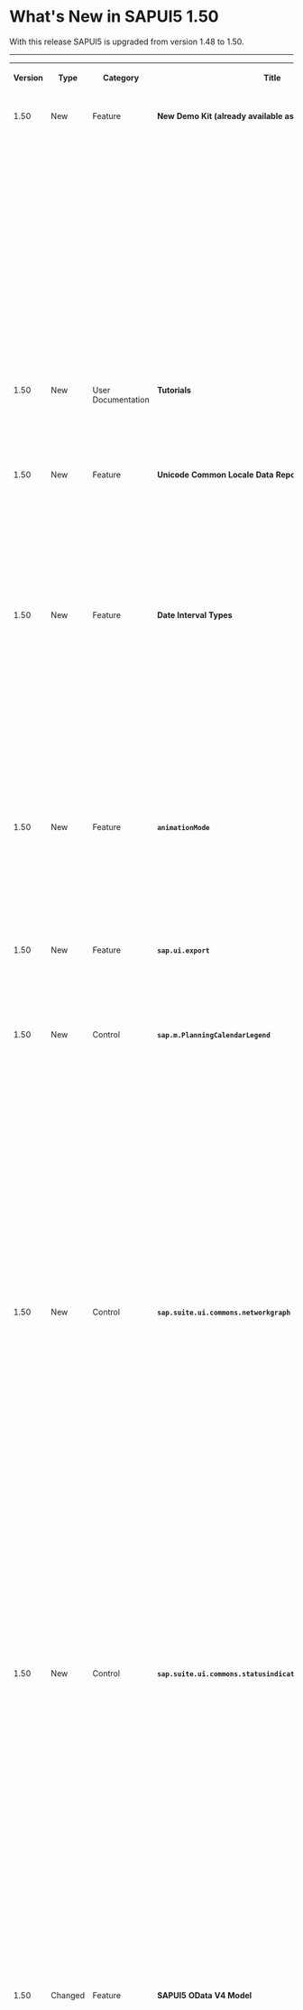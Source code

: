 <!-- loio759e9f3aa50d4fd08538655f373b0038 -->

# What's New in SAPUI5 1.50

With this release SAPUI5 is upgraded from version 1.48 to 1.50.

****


<table>
<tr>
<th valign="top">

Version

</th>
<th valign="top">

Type

</th>
<th valign="top">

Category

</th>
<th valign="top">

Title

</th>
<th valign="top">

Description

</th>
<th valign="top">

Action

</th>
<th valign="top">

Available as of

</th>
</tr>
<tr>
<td valign="top">

1.50 

</td>
<td valign="top">

New 

</td>
<td valign="top">

Feature 

</td>
<td valign="top">

**New Demo Kit \(already available as of version 1.48.5\)** 

</td>
<td valign="top">

**New Demo Kit \(already available as of version 1.48.5\)**

The Demo Kit app has a new modern design that is intuitive and can be used on both desktop and mobile devices.

The global search has been improved and the results are now displayed in categories. They also include results from the *Samples* section, which was not possible with the old Demo Kit since the *Explored* app was a decoupled app.

The new Demo Kit contains the following sections:

-   Landing page with getting started information

-   *Documentation* with detailed information

-   *API Reference* with JavaScript documentation about the framework and the UI controls, including details for the corresponding properties, aggregations, associations, events, and methods

-   *Samples*, showcasing almost all controls with ability to download the sample code

-   *Demo Apps*, showcasing real-life scenarios that can easily be downloaded




<sub>New•Feature•Info Only•1.50</sub>

</td>
<td valign="top">

Info Only

</td>
<td valign="top">

2017-11-09

</td>
</tr>
<tr>
<td valign="top">

1.50

</td>
<td valign="top">

New 

</td>
<td valign="top">

User Documentation 

</td>
<td valign="top">

**Tutorials** 

</td>
<td valign="top">

**Tutorials**

The new *Ice Cream Machine* tutorial shows you how to use SAPUI5 controls like Generic Tiles, Micro Charts, and Process Flow: [Ice Cream Machine Tutorial](../03_Get-Started/ice-cream-machine-tutorial-e5b7f8a.md)

<sub>New•User Documentation•Info Only•1.50</sub>

</td>
<td valign="top">

Info Only 

</td>
<td valign="top">

2017-11-09

</td>
</tr>
<tr>
<td valign="top">

1.50

</td>
<td valign="top">

New 

</td>
<td valign="top">

Feature 

</td>
<td valign="top">

**Unicode Common Locale Data Repository \(CLDR\)** 

</td>
<td valign="top">

**Unicode Common Locale Data Repository \(CLDR\)**

The Unicode Common Locale Data Repository \(CLDR\) has been updated to version 31.

The correct plural category for a given number is now handled by the locale-specific plural rules offered by CLDR. Different languages use different plural forms, some languages have only singular and plural, others require additional forms, for example, dual \(two\), paucal \(few\), or many.

<sub>New•Feature•Info Only•1.50</sub>

</td>
<td valign="top">

Info Only 

</td>
<td valign="top">

2017-11-09

</td>
</tr>
<tr>
<td valign="top">

1.50

</td>
<td valign="top">

New 

</td>
<td valign="top">

Feature 

</td>
<td valign="top">

**Date Interval Types** 

</td>
<td valign="top">

**Date Interval Types**

Date interval types are introduced to format two date-related properties from a model for displaying in the UI. Additionally they are used to parse and validate the values in UI controls before they are saved back to the model. The new interval types are:

-   `sap.ui.model.type.DateInterval` - a date interval \(without time\)

-   `sap.ui.model.type.DateTimeInterval` - a date interval with the exact point of time

-   `sap.ui.model.type.TimeInterval` - a time interval \(without date\)


For more information, see [sap.ui.model.type.DateTimeInterval](../04_Essentials/sap-ui-model-type-datetimeinterval-94658aa.md) and the [API Reference](https://ui5.sap.com/#/api/sap.ui.model.type). 

<sub>New•Feature•Info Only•1.50</sub>

</td>
<td valign="top">

Info Only 

</td>
<td valign="top">

2017-11-09

</td>
</tr>
<tr>
<td valign="top">

1.50

</td>
<td valign="top">

New 

</td>
<td valign="top">

Feature 

</td>
<td valign="top">

**`animationMode`** 

</td>
<td valign="top">

**`animationMode`**

The configuration option `animationMode` replaces `animation`, which is now deprecated. The new option supports several states \(`full`, `basic`, `minimal`, `none`\), which allow controls to extend support for animations in a more granular way instead of a binary `on`/`off` state. For more information, see [Configuration Options and URL Parameters](../04_Essentials/configuration-options-and-url-parameters-91f2d03.md), [Implementing Animation Modes](../09_Developing_Controls/implementing-animation-modes-76b7d50.md), and the [API Reference](https://ui5.sap.com/#/api/sap.ui.core.Configuration.AnimationMode). 

<sub>New•Feature•Info Only•1.50</sub>

</td>
<td valign="top">

Info Only 

</td>
<td valign="top">

2017-11-09

</td>
</tr>
<tr>
<td valign="top">

1.50

</td>
<td valign="top">

New 

</td>
<td valign="top">

Feature 

</td>
<td valign="top">

**`sap.ui.export`** 

</td>
<td valign="top">

**`sap.ui.export`**

This new library provides APIs for exporting a client-side spreadsheet using an XLSX file format.For more information, see the [API Reference](https://ui5.sap.com/#/api/sap.ui.export).

<sub>New•Feature•Info Only•1.50</sub>

</td>
<td valign="top">

Info Only 

</td>
<td valign="top">

2017-11-09

</td>
</tr>
<tr>
<td valign="top">

1.50

</td>
<td valign="top">

New 

</td>
<td valign="top">

Control 

</td>
<td valign="top">

**`sap.m.PlanningCalendarLegend`** 

</td>
<td valign="top">

**`sap.m.PlanningCalendarLegend`**

`sap.m.PlanningCalendarLegend` enables two types of items to be displayed in the `sap.m.PlanningCalendar` as a legend - types of days \(for example, special dates and holidays\) and appointments.For more information, see the [API Reference](https://ui5.sap.com/#/api/sap.m.PlanningCalendarLegend).

![](images/WhatsNew_150_PlanningCalendarLegend_e8f3d35.png)

<sub>New•Control•Info Only•1.50</sub>

</td>
<td valign="top">

Info Only 

</td>
<td valign="top">

2017-11-09

</td>
</tr>
<tr>
<td valign="top">

1.50

</td>
<td valign="top">

New 

</td>
<td valign="top">

Control 

</td>
<td valign="top">

**`sap.suite.ui.commons.networkgraph`** 

</td>
<td valign="top">

**`sap.suite.ui.commons.networkgraph`**

You can use this control to visualize data as a graph that illustrates how individual records are related. Displaying data as a network graph may also help you to highlight some of the data discrepancies that might be overlooked when the same data is displayed as a list or any other form of text.

The network graph supports both directed and undirected graphs and even graphs that contain cycles. The control provides broad customization options, enabling you to separate the graph layout from its rendering and to position individual graph elements freely, for example, when displaying geospatial data on top of a map.

For more information, see [Network Graph](../10_More_About_Controls/network-graph-b5649c8.md), the [API Reference](https://ui5.sap.com/#/api/sap.suite.ui.commons.networkgraph) and the [samples](https://ui5.sap.com/#/entity/sap.suite.ui.commons.networkgraph.Graph).

![](images/Whats_New_150_NetworkGraph1_05f571a.png)

<sub>New•Control•Info Only•1.50</sub>

</td>
<td valign="top">

Info Only 

</td>
<td valign="top">

2017-11-09

</td>
</tr>
<tr>
<td valign="top">

1.50

</td>
<td valign="top">

New 

</td>
<td valign="top">

Control 

</td>
<td valign="top">

**`sap.suite.ui.commons.statusindicator`** 

</td>
<td valign="top">

**`sap.suite.ui.commons.statusindicator`**

You can use the `StatusIndicator` control to display a percentage value in the form of a fillable shape, translating plain numbers into meaningful shapes that visually convey the status of the items they represent.

You can fully customize the control by setting fill direction and fill color and by picking a shape that matches the value measured. In addition to the library of standard shapes, you can define your own custom SVG shapes. This allows you to create a powerful connection between your data and business by using symbols from a particular domain—for example, a half-filled truck shape may represent a real delivery truck filled up to 50% of its capacity.

The status indicator is best used in tiles, tables, and object pages.

For more information, see [Status Indicator](../10_More_About_Controls/status-indicator-8d5664a.md), the [API Reference](https://ui5.sap.com/#/api/sap.suite.ui.commons.statusindicator.StatusIndicator) and the [sample](https://ui5.sap.com/#/entity/sap.suite.ui.commons.StatusIndicator).

![](images/Whats_New_150_Status_Indicator_9ce1ff0.png)

<sub>New•Control•Info Only•1.50</sub>

</td>
<td valign="top">

Info Only 

</td>
<td valign="top">

2017-11-09

</td>
</tr>
<tr>
<td valign="top">

1.50

</td>
<td valign="top">

Changed 

</td>
<td valign="top">

Feature 

</td>
<td valign="top">

**SAPUI5 OData V4 Model** 

</td>
<td valign="top">

**SAPUI5 OData V4 Model**

The new version of the SAPUI5 OData V4 model introduces an adapter that allows you to use an OData V2 service together with the OData V4 model in read scenarios. The adapter offers the following features:

-   Metadata is converted, including some V2 annotations.

-   Data in the response is converted.

-   Literals in the request URI are converted, except for `Edm.DateTime`, `Edm.DateTimeOffset`, `Edm.Time`, and `Edm.Binary`.

-   `$select`, `$expand`, and `$orderby` are handled. Cases that are not supported by OData V2, like `$orderby` in `$expand`, lead to an error.

-   All unsupported query options lead to an error.


> ### Caution:  
> **Incompatibility Due to a Bug Fix**
> 
> The following bug has been reported: If you call the [sap.ui.model.odata.v4.Context\#getObject\(\)](https://ui5.sap.com/#/api/sap.ui.model.odata.v4.Context/methods/getObject) or the [sap.ui.model.odata.v4.Context\#requestObject\(\)](https://ui5.sap.com/#/api/sap.ui.model.odata.v4.Context/methods/requestObject) methods without a parameter, the expected and documented behavior is that the same result is returned as if the parameter `sPath=""` had been specified. However, due to the bug, the return value wraps the expected output that can then only be accessed via `.value[0]`, for example `oContext.getObject().value[0]`.
> 
> **If you have used this workaround, your application will break starting with SAPUI5 version 1.44.7.**
> 
> **Solution**: If your application needs to run with both the fixed and unfixed versions of SAPUI5, specify the `sPath=""` parameter, for the `sPath` parameter. In both cases, you **must not** use the workaround with `.value[0]` any longer.

> ### Restriction:  
> Due to the limited feature scope of this version of the SAPUI5 OData V4 model, check that all required features are in place before developing applications. Check the detailed documentation of the features, as certain parts of a feature may be missing. While we aim to be compatible with existing controls, some controls might not work due to small incompatibilities compared to `sap.ui.model.odata.(v2.)ODataModel`, or due to missing features in the model \(such as tree binding\). This also applies to Smart Controls \(`sap.ui.comp` library\) and SAP Fiori elements that do not support the SAPUI5 OData V4 model, as well as controls such as `TreeTable` and `AnalyticalTable`, which are not supported together with the SAPUI5 OData V4 model. The interface for applications has been changed for easier and more efficient use of the model. For a summary of these changes, see [Changes Compared to OData V2 Model](../04_Essentials/changes-compared-to-odata-v2-model-abd4d7c.md).

For more information, see [OData V4 Model](../04_Essentials/odata-v4-model-5de13cf.md), the [API Reference](https://ui5.sap.com/#/api/sap.ui.model.odata.v4), and the [sample](https://ui5.sap.com/#/entity/sap.ui.model.odata.v4.ODataModel) in the Demo Kit.

<sub>Changed•Feature•Info Only•1.50</sub>

</td>
<td valign="top">

Info Only 

</td>
<td valign="top">

2017-11-09

</td>
</tr>
<tr>
<td valign="top">

1.50

</td>
<td valign="top">

Changed 

</td>
<td valign="top">

Feature 

</td>
<td valign="top">

**Support Assistant: OPA Test Sample Added** 

</td>
<td valign="top">

**Support Assistant: OPA Test Sample Added**

With the roll-out of Support Assistant in version 1.48, we introduced the possibility to use the tool in OPA tests to check if there are issues in the different states of an application. This is possible by enabling the available OPA extension.

As of this version, there is now a sample of the OPA integration in the Demo Kit. It demonstrates how you can extend existing OPA tests by making calls to the assertions in the Support Assistant extension. These assertions may have different severity, execution scope and subset of rules which are taken into consideration. The sample also shows how to execute rule checks and how to get reports.

As of this version, there is now a sample of the OPA integration in the Demo Kit. For more information, see [Integrating the Rules in OPA Tests](../04_Essentials/integrating-the-rules-in-opa-tests-cfabbd4.md) and the [Sample](https://ui5.sap.com/#/sample/sap.ui.core.sample.OpaWithSupportAssistant/preview).

<sub>Changed•Feature•Info Only•1.50</sub>

</td>
<td valign="top">

Info Only 

</td>
<td valign="top">

2017-11-09

</td>
</tr>
<tr>
<td valign="top">

1.50

</td>
<td valign="top">

Changed 

</td>
<td valign="top">

Control 

</td>
<td valign="top">

**`sap.f.DynamicPage`** 

</td>
<td valign="top">

**`sap.f.DynamicPage`**

**`sap.f.DynamicPage`** has the following new features:

-   You can now define the priority of the `DynamicPageTitle` areas with the use of the new `primaryArea` property. The primary area shrinks at a slower rate, remaining visible as long as possible.

-   With the new content aggregation of the `DynamicPageTitle`, you can add content in the middle area of the title. This content is displayed both in the expanded and collapsed states of the `DynamicPageHeader`.


For more information, see the [API Reference](https://ui5.sap.com/#/api/sap.f.DynamicPageTitle). 

<sub>Changed•Control•Info Only•1.50</sub>

</td>
<td valign="top">

Info Only 

</td>
<td valign="top">

2017-11-09

</td>
</tr>
<tr>
<td valign="top">

1.50

</td>
<td valign="top">

Changed 

</td>
<td valign="top">

Control 

</td>
<td valign="top">

**`sap.f.semantic.SemanticPage`** 

</td>
<td valign="top">

**`sap.f.semantic.SemanticPage`**

To align with the latest SAP Fiori design guidelines, the following changes were implemented:

-   The position of the draft indicator is changed to be the first one before the finalizing actions in the footer toolbar of the page.

-   A new *Edit* button was added as the main action and the order of the actions changed to *Edit*, *Delete*, *Copy*, and *Add*.


For more information, see [Semantic Page \(sap.f\)](../10_More_About_Controls/semantic-page-sap-f-47dc868.md), the [API Reference](https://ui5.sap.com/#/api/sap.f.semantic), and the [sample](https://ui5.sap.com/#/sample/sap.f.sample.SemanticPage/preview). 

<sub>Changed•Control•Info Only•1.50</sub>

</td>
<td valign="top">

Info Only 

</td>
<td valign="top">

2017-11-09

</td>
</tr>
<tr>
<td valign="top">

1.50

</td>
<td valign="top">

Changed 

</td>
<td valign="top">

Control 

</td>
<td valign="top">

**`sap.gantt`** 

</td>
<td valign="top">

**`sap.gantt`**

**`sap.gantt`** has the following new features:

-   Relative time: You can configure the time label as relative time in the `GanttChart` header, for example, *Day 1*, *Day 2*.

-   The new `ghostAlignment` interface enables you to define how `GanttChart` adjusts the relative position between a shape and the mouse pointer. Using this interface, you can make the start time or end time of the shape align with the cursor line through the whole drag-and-drop process.

-   Shape resize: You can resize a shape by dragging the left or right edge of the shape and dropping it at a new position along the timeline.


<sub>Changed•Control•Info Only•1.50</sub>

</td>
<td valign="top">

Info Only 

</td>
<td valign="top">

2017-11-09

</td>
</tr>
<tr>
<td valign="top">

1.50

</td>
<td valign="top">

Changed 

</td>
<td valign="top">

Control 

</td>
<td valign="top">

**`sap.m.Label`** 

</td>
<td valign="top">

**`sap.m.Label`**

**`sap.m.Label`** has the following new properties:

-   `wrapping`: Determines whether text within a label is wrapped. The default value is `false`. If set to `false`, the label text only uses one line and any exceeding text is truncated and replaced with an ellipsis. When you use the `Label` within a `sap.m.Form` the label text is automatically displayed as wrapped.

    ![](images/WhatsNew_150_LabelWrapping_a18049e.png)

-   `displayOnly`: Determines whether the label is in `displayOnly` mode. Controls in this mode are non-interactive, non-focusable, cannot be edited, and do not form part of the tab chain. The `displayOnly` property is used in `Form` controls when they are in preview mode.


For more information, see the [API Reference](https://ui5.sap.com/#/api/sap.m.Label) and the [Samples](https://ui5.sap.com/#/entity/sap.m.Label). 

<sub>Changed•Control•Info Only•1.50</sub>

</td>
<td valign="top">

Info Only 

</td>
<td valign="top">

2017-11-09

</td>
</tr>
<tr>
<td valign="top">

1.50

</td>
<td valign="top">

Changed 

</td>
<td valign="top">

Control 

</td>
<td valign="top">

**`sap.m.MessageStrip`** 

</td>
<td valign="top">

**`sap.m.MessageStrip`**

**`sap.m.MessageStrip`** now supports a limited set of formatting tags for the text. The available tags are `<a>`, `<em>`, `<strong>`, and `<u>`. To enable the additional formatting tags, you have to set the `enableFormattedText` property to `true`. For more information, see the [API Reference](https://ui5.sap.com/#/api/sap.m.MessageStrip) and the [Samples](https://ui5.sap.com/#/sample/sap.m.sample.MessageStripWithEnableFormattedText/preview).

<sub>Changed•Control•Info Only•1.50</sub>

</td>
<td valign="top">

Info Only 

</td>
<td valign="top">

2017-11-09

</td>
</tr>
<tr>
<td valign="top">

1.50

</td>
<td valign="top">

Changed 

</td>
<td valign="top">

Control 

</td>
<td valign="top">

**`sap.m.Panel`** 

</td>
<td valign="top">

**`sap.m.Panel`**

**`sap.m.Panel`** has a new parameter for the `expand` event that identifies whether the user or the application is expanding or collapsing the `Panel` control. The parameter is called `triggeredByInteraction` and is `true` when the panel is expanded as a result of a user action. For more information, see the [API Reference](https://ui5.sap.com/#/api/sap.m.Panel) and the [Samples](https://ui5.sap.com/#/sample/sap.m.sample.PanelExpanded/preview).

<sub>Changed•Control•Info Only•1.50</sub>

</td>
<td valign="top">

Info Only 

</td>
<td valign="top">

2017-11-09

</td>
</tr>
<tr>
<td valign="top">

1.50

</td>
<td valign="top">

Changed 

</td>
<td valign="top">

Control 

</td>
<td valign="top">

**`sap.m.PlanningCalendar`** 

</td>
<td valign="top">

**`sap.m.PlanningCalendar`**

-   You can now directly navigate to a date with fewer clicks.

-   With the use of the new `builtInViews` property the app developer can now define which of the built-in views are displayed. For more information, see the [API Reference](https://ui5.sap.com/#/api/sap.m.PlanningCalendar) and the [sample](https://ui5.sap.com/#/sample/sap.m.sample.PlanningCalendarViews/preview).

-   To save space, the days are now displayed on the same line as the dates. If you want to display the day names on a separate line, set the `showDayNamesLine` property to `true`.For more information, see the [API Reference](https://ui5.sap.com/#/api/sap.m.PlanningCalendar) and the [sample](https://ui5.sap.com/#/sample/sap.m.sample.PlanningCalendarSingle/preview).


<sub>Changed•Control•Info Only•1.50</sub>

</td>
<td valign="top">

Info Only 

</td>
<td valign="top">

2017-11-09

</td>
</tr>
<tr>
<td valign="top">

1.50

</td>
<td valign="top">

Changed 

</td>
<td valign="top">

Control 

</td>
<td valign="top">

**`sap.m.ProgressIndicator`** 

</td>
<td valign="top">

**`sap.m.ProgressIndicator`**

You can now set the control in a display-only state using the new `displayOnly` property. When set to `true`, the control has different visualization and is not active, not editable, and cannot be focused. For more information, see the [API Reference](https://ui5.sap.com/#/api/sap.m.ProgressIndicator) and the [Samples](https://ui5.sap.com/#/sample/sap.m.sample.ProgressIndicator/preview).

<sub>Changed•Control•Info Only•1.50</sub>

</td>
<td valign="top">

Info Only 

</td>
<td valign="top">

2017-11-09

</td>
</tr>
<tr>
<td valign="top">

1.50

</td>
<td valign="top">

Changed 

</td>
<td valign="top">

Control 

</td>
<td valign="top">

**`sap.m.RatingIndicator`** 

</td>
<td valign="top">

**`sap.m.RatingIndicator`**

A new state can be set using the `displayOnly` property. It enables visually distinguishable rendering of the `RatingIndicator` \(gray color\), denoting it as non-interactive in forms. All controls in this mode are also non-focusable and not part of the tab chain. For more information, see the [API Reference](https://ui5.sap.com/#/api/sap.m.RatingIndicator) and the [Sample](https://ui5.sap.com/#/sample/sap.m.sample.RatingIndicator/preview).

![](images/Whats_New_150_RatingIndicator_e38d042.png)

<sub>Changed•Control•Info Only•1.50</sub>

</td>
<td valign="top">

Info Only 

</td>
<td valign="top">

2017-11-09

</td>
</tr>
<tr>
<td valign="top">

1.50

</td>
<td valign="top">

Changed 

</td>
<td valign="top">

Control 

</td>
<td valign="top">

**`sap.m.semantic.SemanticPage`** 

</td>
<td valign="top">

**`sap.m.semantic.SemanticPage`**

You can now set the background color of the page using the new `backgroundDesign` property. For more information, see [Semantic Page \(sap.m\)](../10_More_About_Controls/semantic-page-sap-m-4a97a07.md) and the [API Reference](https://ui5.sap.com/#/api/sap.m.semantic.SemanticPage).

<sub>Changed•Control•Info Only•1.50</sub>

</td>
<td valign="top">

Info Only 

</td>
<td valign="top">

2017-11-09

</td>
</tr>
<tr>
<td valign="top">

1.50

</td>
<td valign="top">

Changed 

</td>
<td valign="top">

Control 

</td>
<td valign="top">

**`sap.m.UploadCollection`** 

</td>
<td valign="top">

**`sap.m.UploadCollection`**

`UploadCollectionItem` has been extended to display folders in the `UploadCollection` control. When you click the file name or item thumbnail, you can perform custom actions by adding an event handler to the `press` event. With the `deletePress` event, you can control the deletion of an item. For more information, see the [API Reference](https://ui5.sap.com/#/api/sap.m.UploadCollectionItem) and the [sample](https://ui5.sap.com/#/sample/sap.m.sample.UploadCollectionFolderHierarchy/preview).

<sub>Changed•Control•Info Only•1.50</sub>

</td>
<td valign="top">

Info Only 

</td>
<td valign="top">

2017-11-09

</td>
</tr>
<tr>
<td valign="top">

1.50

</td>
<td valign="top">

Changed 

</td>
<td valign="top">

Control 

</td>
<td valign="top">

**`sap.m.Tree`** 

</td>
<td valign="top">

**`sap.m.Tree`**

The `toggleOpenState` event has been added. For more information, see the [API Reference](https://ui5.sap.com/#/api/sap.m.Tree) and the [sample](https://ui5.sap.com/#/sample/sap.m.sample.TreeJSONLazyLoading/preview).

<sub>Changed•Control•Info Only•1.50</sub>

</td>
<td valign="top">

Info Only 

</td>
<td valign="top">

2017-11-09

</td>
</tr>
<tr>
<td valign="top">

1.50

</td>
<td valign="top">

Changed 

</td>
<td valign="top">

Control 

</td>
<td valign="top">

**`sap.suite.ui.commons.ProcessFlow`** 

</td>
<td valign="top">

**`sap.suite.ui.commons.ProcessFlow`**

The nodes of `ProcessFlow` that are stored in the `nodes` aggregation can be used now as containers for arbitrary content. You can add content to `ProcessFlowNode` by using the `zoomLevelOneContent`, `zoomLevelTwoContent`, `zoomLevelThreeContent`, and `zoomLevelFourContent` aggregations.

For more information, see the [API Reference](https://ui5.sap.com/#/api/sap.suite.ui.commons.ProcessFlowNode), the [Process Flow Node as Container](https://ui5.sap.com/#/sample/sap.suite.ui.commons.sample.ProcessFlowNodeContainer/preview), and the [Process Flow with Image Content](https://ui5.sap.com/#/sample/sap.suite.ui.commons.sample.ProcessFlowImageContent/preview) samples.

<sub>Changed•Control•Info Only•1.50</sub>

</td>
<td valign="top">

Info Only 

</td>
<td valign="top">

2017-11-09

</td>
</tr>
<tr>
<td valign="top">

1.50

</td>
<td valign="top">

Changed 

</td>
<td valign="top">

Control 

</td>
<td valign="top">

**`sap.suite.ui.microchart.Interactive*Chart`** 

</td>
<td valign="top">

**`sap.suite.ui.microchart.Interactive*Chart`**

You can use semantic colors to highlight important data points in interactive charts. Semantic colors can be enabled by using the `color` property.

This feature was implemented for `InteractiveBarChart`, `InteractiveDonutChart`, and `InteractiveLineChart`.

For more information, see the [API Reference](https://ui5.sap.com/#/api/sap.suite.ui.microchart.InteractiveBarChart) and the [sample](https://ui5.sap.com/#/sample/sap.suite.ui.microchart.sample.InteractiveBarChartSemanticColors/preview).

<sub>Changed•Control•Info Only•1.50</sub>

</td>
<td valign="top">

Info Only 

</td>
<td valign="top">

2017-11-09

</td>
</tr>
<tr>
<td valign="top">

1.50

</td>
<td valign="top">

Changed 

</td>
<td valign="top">

Control 

</td>
<td valign="top">

**`sap.ui.unified.Calendar`** 

</td>
<td valign="top">

**`sap.ui.unified.Calendar`**

The days of the previous/next month are no longer visible whenever the `sap.ui.unified.Calendar` displays multiple months. For more information, see the [API Reference](https://ui5.sap.com/#/api/sap.ui.unified.Calendar) and the [sample](https://ui5.sap.com/#/sample/sap.ui.unified.sample.CalendarMultipleMonth/preview).

<sub>Changed•Control•Info Only•1.50</sub>

</td>
<td valign="top">

Info Only 

</td>
<td valign="top">

2017-11-09

</td>
</tr>
<tr>
<td valign="top">

1.50

</td>
<td valign="top">

Changed 

</td>
<td valign="top">

Control 

</td>
<td valign="top">

**`sap.ui.comp.smartvariantmanagement.SmartVariantManagement`** 

</td>
<td valign="top">

**`sap.ui.comp.smartvariantmanagement.SmartVariantManagement`**

You can now define favorites for variants by selecting *Add* in the *Manage Variants* dialog box if the `useFavorites` property in the `VariantManagement` control has been set to `true`.

For more information, see [Smart Variant Management](../10_More_About_Controls/smart-variant-management-06a4c3a.md), the [API Reference](https://ui5.sap.com/#/api/sap.ui.comp.smartvariants.SmartVariantManagement) and the [sample](https://ui5.sap.com/#/sample/sap.ui.comp.sample.smartfilterbar/preview).

<sub>Changed•Control•Info Only•1.50</sub>

</td>
<td valign="top">

Info Only 

</td>
<td valign="top">

2017-11-09

</td>
</tr>
<tr>
<td valign="top">

1.50

</td>
<td valign="top">

Changed 

</td>
<td valign="top">

Control 

</td>
<td valign="top">

**`sap.ui.layout.form.Form/sap.ui.layout.form.SimpleForm`** 

</td>
<td valign="top">

**`sap.ui.layout.form.Form/sap.ui.layout.form.SimpleForm`**

The samples, including the descriptions, have been simplified and are now more consistent. For more information, see the [Form](https://ui5.sap.com/#/entity/sap.ui.layout.form.Form) and the [SimpleForm](https://ui5.sap.com/#/entity/sap.ui.layout.form.SimpleForm) samples.

<sub>Changed•Control•Info Only•1.50</sub>

</td>
<td valign="top">

Info Only 

</td>
<td valign="top">

2017-11-09

</td>
</tr>
<tr>
<td valign="top">

1.50

</td>
<td valign="top">

Changed 

</td>
<td valign="top">

Control 

</td>
<td valign="top">

**`sap.ui.comp.navpopover.SmartLink`** 

</td>
<td valign="top">

**`sap.ui.comp.navpopover.SmartLink`**

The usability of the samples for the popover has been improved. For more information, see the [sample](https://ui5.sap.com/#/sample/sap.ui.comp.sample.smartlink.example_08/preview).

<sub>Changed•Control•Info Only•1.50</sub>

</td>
<td valign="top">

Info Only 

</td>
<td valign="top">

2017-11-09

</td>
</tr>
<tr>
<td valign="top">

1.50

</td>
<td valign="top">

Changed 

</td>
<td valign="top">

Control 

</td>
<td valign="top">

**Smart Controls** 

</td>
<td valign="top">

**Smart Controls**

Columns in the value help can now be sorted in all smart controls that use value help dialog boxes. For more information, see the [sample](https://ui5.sap.com/#/sample/sap.ui.comp.sample.smartfilterbar/preview).

<sub>Changed•Control•Info Only•1.50</sub>

</td>
<td valign="top">

Info Only 

</td>
<td valign="top">

2017-11-09

</td>
</tr>
<tr>
<td valign="top">

1.50

</td>
<td valign="top">

Changed 

</td>
<td valign="top">

SAP Fiori Elements 

</td>
<td valign="top">

**SAP Fiori Elements** 

</td>
<td valign="top">

**SAP Fiori Elements**

**List Report and Object Page**

-   General Features

    -   You can now enable quick views by adding information to the popovers for smart link navigation. For more information, see [Enabling Quick Views for Link Navigation](../06_SAP_Fiori_Elements/enabling-quick-views-for-link-navigation-307ced1.md).


    -   You can enable apps to display a flexible column layout. This allows users to see more details on a page, and to expand and collapse the screen areas. For more information, see [Enabling the Flexible Column Layout](../06_SAP_Fiori_Elements/enabling-the-flexible-column-layout-e762257.md).

    -   You can use the `SecuredExecution` method in the API for developers of template extensions, for example, to send custom messages. For more information, see [Using the SecuredExecution Method](../06_SAP_Fiori_Elements/using-the-securedexecution-method-6a39150.md).

    -   You can use the `tableType` setting in the `manifest.json` descriptor file to choose which table type to render. For more information, see [Setting the Table Type](../06_SAP_Fiori_Elements/setting-the-table-type-7f844f1.md).

    -   The editing flow in non-draft apps has been optimized. The following features are now available:

        -   For object pages and sub-object pages, the *Delete* button is available in the header on each page.

        -   After the user clicks the *Cancel* button a quick confirmation popover is displayed instead of a warning message.


        For more information about non-draft apps, see [Non-Draft Apps](../06_SAP_Fiori_Elements/non-draft-apps-a90c558.md).


-   List Report View

    You can use extension points to add global custom actions to the list report.For more information, see [Adding Custom Actions Using Extension Points](../06_SAP_Fiori_Elements/adding-custom-actions-using-extension-points-7619517.md).

-   Object Page View

    -   You can hide and display sections based on properties. For more information, see [Defining and Adapting Sections](../06_SAP_Fiori_Elements/defining-and-adapting-sections-facfea0.md).

    -   During inline creation of a table entry, new linesYou can now use tree tables on the object page, in are highlighted in blue. read-only mode.

    -   For more information, see [Setting the Table Type](../06_SAP_Fiori_Elements/setting-the-table-type-7f844f1.md).

    -   The refreshAncestors method is now available in the API for developers of template extensions. Applications can use it to set the root page to dirty. For more information, see the [API Reference](https://ui5.sap.com/#/api/sap.suite.ui.generic.template.ObjectPage.extensionAPI.ExtensionAPI).

    -   You can use an extension point to replace the standard navigation from the object page with your own navigation to an external or internal target. For more information, see [Example: Replacing Standard Navigation in a Responsive Table on the Object Page](../06_SAP_Fiori_Elements/example-replacing-standard-navigation-in-a-responsive-table-on-the-object-page-b20dc7a.md).



**Worklist**

You can now use this new SAP Fiori element to create worklist applications. For more information see [Worklist](../06_SAP_Fiori_Elements/worklist-d1d588f.md).

**Analytic List Page \(ALP\)**

ALP has been enhanced with the following features:

-   Semantic coloring for visual filter measure values \(see [Visual Filters](../06_SAP_Fiori_Elements/visual-filters-1714720.md)\)

    ![](images/Whats_New_150_ALP_Semantic_Coloring_d0bdf6b.png)

-   Flexible column layout

-   Custom actions to appear on the header area \(see [Defining Custom Actions](../06_SAP_Fiori_Elements/defining-custom-actions-c3de5c0.md)\)

-   The `tableType` property in the descriptor file to configure a table type \(see [Configuring the Table-Only View as the Default Option](../06_SAP_Fiori_Elements/configuring-the-table-only-view-as-the-default-option-d074e26.md)\)

-   User preference for displaying the currency type by passing the SAP Fiori launchpad user setting in the `DisplayCurrency` field of an application \(see [Visual Filters](../06_SAP_Fiori_Elements/visual-filters-1714720.md)\)


**Overview Pages \(OVP\)**

OVP has been enhanced with the following features:

-   Dynamic show/hide rows in link list card, based on the user authorization for the related navigation link \(see [Link List Cards](../06_SAP_Fiori_Elements/link-list-cards-0326f91.md)\)

-   Smart link control in table card \(see [Table Cards](../06_SAP_Fiori_Elements/table-cards-167bf7c.md)\)

    ![](images/Whats_New_150_OVP_SmartLink_019b66a.png)

-   User preference for displaying the currency type by passing the SAP Fiori launchpad user setting in the `DisplayCurrency` field of an application \(see [Configuring Card Filters](../06_SAP_Fiori_Elements/configuring-card-filters-ecde99f.md)\)

-   Saving of page variants as a tile on the SAP Fiori launchpad \(see [Sharing Overview Pages](../06_SAP_Fiori_Elements/sharing-overview-pages-f9d88b5.md)\)

-   Accessibility for screen reader

-   Tooltips for all chart cards \(see [Analytical Cards](../06_SAP_Fiori_Elements/analytical-cards-d7b0b42.md)\)

-   Display of numbers and percentage values on donut charts and the possibility to disable the navigation from the graph \(see [Chart Cards Used in Overview Pages](../06_SAP_Fiori_Elements/chart-cards-used-in-overview-pages-68e62ad.md)\)

-   Header navigation in analytical chart cards \(see [Configuring Card Navigation](../06_SAP_Fiori_Elements/configuring-card-navigation-530f9e6.md)\)


<sub>Changed•SAP Fiori Elements•Info Only•1.50</sub>

</td>
<td valign="top">

Info Only 

</td>
<td valign="top">

2017-11-09

</td>
</tr>
<tr>
<td valign="top">

1.50

</td>
<td valign="top">

Changed 

</td>
<td valign="top">

Analysis Path Framework \(APF\) 

</td>
<td valign="top">

**Analysis Path Framework \(APF\)** 

</td>
<td valign="top">

**Analysis Path Framework \(APF\)**

APF has the following new feature:

-   If you want to configure several SAP Fiori tiles for one APF-based app to access data from multiple back-end systems, you can use the `sap-system` parameter to ensure that SAP Gateway directs the OData service requests to the correct back-end system. This is useful, for example, if you have a system landscape with regional back-end systems.

    For more information, see [Working with Multiple Back-End Systems](../07_APF/working-with-multiple-back-end-systems-9072139.md).


APF has been enhanced with the following features:

-   The export function has been enhanced so that you can now download a configuration file and a text properties file directly without having to copy and paste the content to a new file.

    For more information, see [Export](../07_APF/export-7de4975.md).

-   If a smart filter bar has mandatory fields, you can now start your analysis only if these mandatory fields are filled. Otherwise the *Add Analysis Step* button is inactive.

    For more information, see [Smart Filter Bar](../07_APF/smart-filter-bar-594f111.md).

-   The demo app for the APF runtime in the Demo Kit is now also available in German. To open the demo app in German, add the parameter `sap-language=de` to the URL: [Demo App with URL parameter **?sap-language=de**](https://ui5.sap.com/test-resources/sap/apf/newDemokit/runtime/index.html?sap-language=de).


<sub>Changed•Analysis Path Framework \(APF\)•Info Only•1.50</sub>

</td>
<td valign="top">

Info Only 

</td>
<td valign="top">

2017-11-09

</td>
</tr>
</table>

**Related Information**  


[What's New in SAPUI5 1.118](what-s-new-in-sapui5-1-118-3eecbde.md "With this release SAPUI5 is upgraded from version 1.117 to 1.118.")

[What's New in SAPUI5 1.117](what-s-new-in-sapui5-1-117-029d3b4.md "With this release SAPUI5 is upgraded from version 1.116 to 1.117.")

[What's New in SAPUI5 1.116](what-s-new-in-sapui5-1-116-ebd6f34.md "With this release SAPUI5 is upgraded from version 1.115 to 1.116.")

[What's New in SAPUI5 1.115](what-s-new-in-sapui5-1-115-409fde8.md "With this release SAPUI5 is upgraded from version 1.114 to 1.115.")

[What's New in SAPUI5 1.114](what-s-new-in-sapui5-1-114-890fce1.md "With this release SAPUI5 is upgraded from version 1.113 to 1.114.")

[What's New in SAPUI5 1.113](what-s-new-in-sapui5-1-113-a9553fe.md "With this release SAPUI5 is upgraded from version 1.112 to 1.113.")

[What's New in SAPUI5 1.112](what-s-new-in-sapui5-1-112-34afc69.md "With this release SAPUI5 is upgraded from version 1.111 to 1.112.")

[What's New in SAPUI5 1.111](what-s-new-in-sapui5-1-111-7a67837.md "With this release SAPUI5 is upgraded from version 1.110 to 1.111.")

[What's New in SAPUI5 1.110](what-s-new-in-sapui5-1-110-71a855c.md "With this release SAPUI5 is upgraded from version 1.109 to 1.110.")

[What's New in SAPUI5 1.109](what-s-new-in-sapui5-1-109-3264bd2.md "With this release SAPUI5 is upgraded from version 1.108 to 1.109.")

[What's New in SAPUI5 1.108](what-s-new-in-sapui5-1-108-66e33f0.md "With this release SAPUI5 is upgraded from version 1.107 to 1.108.")

[What's New in SAPUI5 1.107](what-s-new-in-sapui5-1-107-d4ff916.md "With this release SAPUI5 is upgraded from version 1.106 to 1.107.")

[What's New in SAPUI5 1.106](what-s-new-in-sapui5-1-106-5b497b0.md "With this release SAPUI5 is upgraded from version 1.105 to 1.106.")

[What's New in SAPUI5 1.105](what-s-new-in-sapui5-1-105-4d6c00e.md "With this release SAPUI5 is upgraded from version 1.104 to 1.105.")

[What's New in SAPUI5 1.104](what-s-new-in-sapui5-1-104-69e567c.md "With this release SAPUI5 is upgraded from version 1.103 to 1.104.")

[What's New in SAPUI5 1.103](what-s-new-in-sapui5-1-103-0e98c76.md "With this release SAPUI5 is upgraded from version 1.102 to 1.103.")

[What's New in SAPUI5 1.102](what-s-new-in-sapui5-1-102-f038c99.md "With this release SAPUI5 is upgraded from version 1.101 to 1.102.")

[What's New in SAPUI5 1.101](what-s-new-in-sapui5-1-101-7733b00.md "With this release SAPUI5 is upgraded from version 1.100 to 1.101.")

[What's New in SAPUI5 1.100](what-s-new-in-sapui5-1-100-27dec1d.md "With this release SAPUI5 is upgraded from version 1.99 to 1.100.")

[What's New in SAPUI5 1.99](what-s-new-in-sapui5-1-99-4f35848.md "With this release SAPUI5 is upgraded from version 1.98 to 1.99.")

[What's New in SAPUI5 1.98](what-s-new-in-sapui5-1-98-d9f16f2.md "With this release SAPUI5 is upgraded from version 1.97 to 1.98.")

[What's New in SAPUI5 1.97](what-s-new-in-sapui5-1-97-fa0e282.md "With this release SAPUI5 is upgraded from version 1.96 to 1.97.")

[What's New in SAPUI5 1.96](what-s-new-in-sapui5-1-96-7a9269f.md "With this release SAPUI5 is upgraded from version 1.95 to 1.96.")

[What's New in SAPUI5 1.95](what-s-new-in-sapui5-1-95-a1aea67.md "With this release SAPUI5 is upgraded from version 1.94 to 1.95.")

[What's New in SAPUI5 1.94](what-s-new-in-sapui5-1-94-c40f1e6.md "With this release SAPUI5 is upgraded from version 1.93 to 1.94.")

[What's New in SAPUI5 1.93](what-s-new-in-sapui5-1-93-f273340.md "With this release SAPUI5 is upgraded from version 1.92 to 1.93.")

[What's New in SAPUI5 1.92](what-s-new-in-sapui5-1-92-1ef345d.md "With this release SAPUI5 is upgraded from version 1.91 to 1.92.")

[What's New in SAPUI5 1.91](what-s-new-in-sapui5-1-91-0a2bd79.md "With this release SAPUI5 is upgraded from version 1.90 to 1.91.")

[What's New in SAPUI5 1.90](what-s-new-in-sapui5-1-90-91c10c2.md "With this release SAPUI5 is upgraded from version 1.89 to 1.90.")

[What's New in SAPUI5 1.89](what-s-new-in-sapui5-1-89-e56cddc.md "With this release SAPUI5 is upgraded from version 1.88 to 1.89.")

[What's New in SAPUI5 1.88](what-s-new-in-sapui5-1-88-e15a206.md "With this release SAPUI5 is upgraded from version 1.87 to 1.88.")

[What's New in SAPUI5 1.87](what-s-new-in-sapui5-1-87-b506da7.md "With this release SAPUI5 is upgraded from version 1.86 to 1.87.")

[What's New in SAPUI5 1.86](what-s-new-in-sapui5-1-86-4c1c959.md "With this release SAPUI5 is upgraded from version 1.85 to 1.86.")

[What's New in SAPUI5 1.85](what-s-new-in-sapui5-1-85-1d18eb5.md "With this release SAPUI5 is upgraded from version 1.84 to 1.85.")

[What's New in SAPUI5 1.84](what-s-new-in-sapui5-1-84-dc76640.md "With this release SAPUI5 is upgraded from version 1.82 to 1.84.")

[What's New in SAPUI5 1.82](what-s-new-in-sapui5-1-82-3a8dd13.md "With this release SAPUI5 is upgraded from version 1.81 to 1.82.")

[What's New in SAPUI5 1.81](what-s-new-in-sapui5-1-81-f5e2a21.md "With this release SAPUI5 is upgraded from version 1.80 to 1.81.")

[What's New in SAPUI5 1.80](what-s-new-in-sapui5-1-80-8cee506.md "With this release SAPUI5 is upgraded from version 1.79 to 1.80.")

[What's New in SAPUI5 1.79](what-s-new-in-sapui5-1-79-99c4cdc.md "With this release SAPUI5 is upgraded from version 1.78 to 1.79.")

[What's New in SAPUI5 1.78](what-s-new-in-sapui5-1-78-f09b63e.md "With this release SAPUI5 is upgraded from version 1.77 to 1.78.")

[What's New in SAPUI5 1.77](what-s-new-in-sapui5-1-77-c46b439.md "With this release SAPUI5 is upgraded from version 1.76 to 1.77.")

[What's New in SAPUI5 1.76](what-s-new-in-sapui5-1-76-aad03b5.md "With this release SAPUI5 is upgraded from version 1.75 to 1.76.")

[What's New in SAPUI5 1.75](what-s-new-in-sapui5-1-75-5cbb62d.md "With this release SAPUI5 is upgraded from version 1.74 to 1.75.")

[What's New in SAPUI5 1.74](what-s-new-in-sapui5-1-74-c22208a.md "With this release SAPUI5 is upgraded from version 1.73 to 1.74.")

[What's New in SAPUI5 1.73](what-s-new-in-sapui5-1-73-231dd13.md "With this release SAPUI5 is upgraded from version 1.72 to 1.73.")

[What's New in SAPUI5 1.72](what-s-new-in-sapui5-1-72-521cad9.md "With this release SAPUI5 is upgraded from version 1.71 to 1.72.")

[What's New in SAPUI5 1.71](what-s-new-in-sapui5-1-71-a93a6a3.md "With this release SAPUI5 is upgraded from version 1.70 to 1.71.")

[What's New in SAPUI5 1.70](what-s-new-in-sapui5-1-70-f073d69.md "With this release SAPUI5 is upgraded from version 1.69 to 1.70.")

[What's New in SAPUI5 1.69](what-s-new-in-sapui5-1-69-89a18bd.md "With this release SAPUI5 is upgraded from version 1.68 to 1.69.")

[What's New in SAPUI5 1.68](what-s-new-in-sapui5-1-68-f94bf93.md "With this release SAPUI5 is upgraded from version 1.67 to 1.68.")

[What's New in SAPUI5 1.67](what-s-new-in-sapui5-1-67-a6b1472.md "With this release SAPUI5 is upgraded from version 1.66 to 1.67.")

[What's New in SAPUI5 1.66](what-s-new-in-sapui5-1-66-c9896e9.md "With this release SAPUI5 is upgraded from version 1.65 to 1.66.")

[What's New in SAPUI5 1.65](what-s-new-in-sapui5-1-65-0f5acfd.md "With this release SAPUI5 is upgraded from version 1.64 to 1.65.")

[What's New in SAPUI5 1.64](what-s-new-in-sapui5-1-64-0e30822.md "With this release SAPUI5 is upgraded from version 1.63 to 1.64.")

[What's New in SAPUI5 1.63](what-s-new-in-sapui5-1-63-e8d9da7.md "With this release SAPUI5 is upgraded from version 1.62 to 1.63.")

[What's New in SAPUI5 1.62](what-s-new-in-sapui5-1-62-771f4d5.md "With this release SAPUI5 is upgraded from version 1.61 to 1.62.")

[What's New in SAPUI5 1.61](what-s-new-in-sapui5-1-61-d991552.md "With this release SAPUI5 is upgraded from version 1.60 to 1.61.")

[What's New in SAPUI5 1.60](what-s-new-in-sapui5-1-60-5a0e1f7.md "With this release SAPUI5 is upgraded from version 1.58 to 1.60.")

[What's New in SAPUI5 1.58](what-s-new-in-sapui5-1-58-7c927aa.md "With this release SAPUI5 is upgraded from version 1.56 to 1.58.")

[What's New in SAPUI5 1.56](what-s-new-in-sapui5-1-56-108b7fd.md "With this release SAPUI5 is upgraded from version 1.54 to 1.56.")

[What's New in SAPUI5 1.54](what-s-new-in-sapui5-1-54-c838330.md "With this release SAPUI5 is upgraded from version 1.52 to 1.54.")

[What's New in SAPUI5 1.52](what-s-new-in-sapui5-1-52-849e1b6.md "With this release SAPUI5 is upgraded from version 1.50 to 1.52.")

[What's New in SAPUI5 1.48](what-s-new-in-sapui5-1-48-fa1efac.md "With this release SAPUI5 is upgraded from version 1.46 to 1.48.")

[What's New in SAPUI5 1.46](what-s-new-in-sapui5-1-46-6307539.md "With this release SAPUI5 is upgraded from version 1.44 to 1.46.")

[What's New in SAPUI5 1.44](what-s-new-in-sapui5-1-44-a0cb7a0.md "With this release SAPUI5 is upgraded from version 1.42 to 1.44.")

[What's New in SAPUI5 1.42](what-s-new-in-sapui5-1-42-468b05d.md "With this release SAPUI5 is upgraded from version 1.40 to 1.42.")

[What's New in SAPUI5 1.40](what-s-new-in-sapui5-1-40-fbab50e.md "With this release SAPUI5 is upgraded from version 1.38 to 1.40.")

[What's New in SAPUI5 1.38](what-s-new-in-sapui5-1-38-f218918.md "With this release SAPUI5 is upgraded from version 1.36 to 1.38.")

